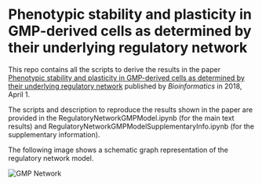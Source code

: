 # Phenotypic stability and plasticity in GMP-derived cells as determined by their underlying regulatory network 

This repo contains all the scripts to derive the results 
in the paper <a href="https://www.ncbi.nlm.nih.gov/pubmed/29186334">
Phenotypic stability and plasticity in GMP-derived cells as 
determined by their underlying regulatory network</a> published
by <i>Bioinformatics</i> in 2018, April 1. 

The scripts and description to reproduce the results shown in
the paper are provided in the RegulatoryNetworkGMPModel.ipynb 
(for the main text results) and RegulatoryNetworkGMPModelSupplementaryInfo.ipynb 
(for the supplementary information).


The following image shows a schematic graph representation
of the regulatory network model.

![GMP Network](figures/network.jpg)


